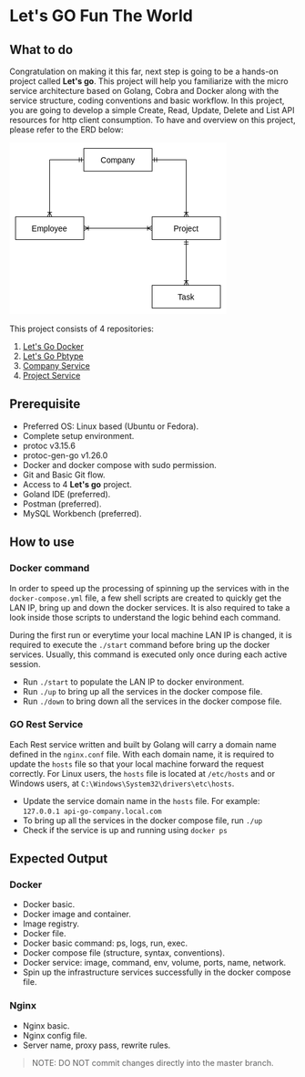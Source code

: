 # Let's GO Fun The World
 
## What to do
Congratulation on making it this far, next step is going to be a hands-on project called **Let's go**. This project will
help you familiarize with the micro service architecture based on Golang, Cobra and Docker along with the service
structure, coding conventions and basic workflow. In this project, you are going to develop a simple Create, Read, Update,
Delete and List API resources for http client consumption. To have and overview on this project, please refer to the ERD below:

![overview ERD](./asset/overview.png)

This project consists of 4 repositories:
1. [Let's Go Docker](https://github.com/dinhtp/lets-go)
2. [Let's Go Pbtype](https://github.com/dinhtp/lets-go-pbtype)
3. [Company Service](https://github.com/dinhtp/lets-go-company)
4. [Project Service](https://github.com/dinhtp/lets-go-project)

##  Prerequisite
- Preferred OS: Linux based (Ubuntu or Fedora).
- Complete setup environment.
- protoc v3.15.6
- protoc-gen-go v1.26.0
- Docker and docker compose with sudo permission.
- Git and Basic Git flow.
- Access to 4 **Let's go** project.
- Goland IDE (preferred).
- Postman (preferred).
- MySQL Workbench (preferred).

## How to use
### Docker command
In order to speed up the processing of spinning up the services with in the `docker-compose.yml` file, 
a few shell scripts are created to quickly get the LAN IP, bring up and down the docker services. It is also required to 
take a look inside those scripts to understand the logic behind each command.

During the first run or everytime your local machine LAN IP is changed, it is required to execute the `./start`
command before bring up the docker services. Usually, this command is executed only once during each active session.

- Run `./start` to populate the LAN IP to docker environment.
- Run `./up` to bring up all the services in the docker compose file.
- Run `./down` to bring down all the services in the docker compose file.

### GO Rest Service
Each Rest service written and built by Golang will carry a domain name defined in the `nginx.conf` file.
With each domain name, it is required to update the `hosts` file so that your local machine forward the request correctly.
For Linux users, the `hosts` file is located at `/etc/hosts` and or Windows users, at `C:\Windows\System32\drivers\etc\hosts`.

- Update the service domain name in the `hosts` file. For example: `127.0.0.1 api-go-company.local.com`
- To bring up all the services in the docker compose file, run `./up`
- Check if the service is up and running using `docker ps`

## Expected Output
### Docker
- Docker basic.
- Docker image and container.
- Image registry.
- Docker file.
- Docker basic command: ps, logs, run, exec.
- Docker compose file (structure, syntax, conventions).
- Docker service: image, command, env, volume, ports, name, network.
- Spin up the infrastructure services successfully in the docker compose file.

### Nginx
- Nginx basic.
- Nginx config file.
- Server name, proxy pass, rewrite rules.

> NOTE: DO NOT commit changes directly into the master branch.
